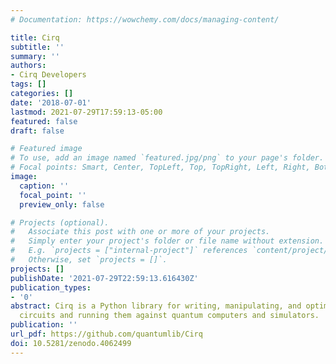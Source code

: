 ```yaml
---
# Documentation: https://wowchemy.com/docs/managing-content/

title: Cirq
subtitle: ''
summary: ''
authors:
- Cirq Developers
tags: []
categories: []
date: '2018-07-01'
lastmod: 2021-07-29T17:59:13-05:00
featured: false
draft: false

# Featured image
# To use, add an image named `featured.jpg/png` to your page's folder.
# Focal points: Smart, Center, TopLeft, Top, TopRight, Left, Right, BottomLeft, Bottom, BottomRight.
image:
  caption: ''
  focal_point: ''
  preview_only: false

# Projects (optional).
#   Associate this post with one or more of your projects.
#   Simply enter your project's folder or file name without extension.
#   E.g. `projects = ["internal-project"]` references `content/project/deep-learning/index.md`.
#   Otherwise, set `projects = []`.
projects: []
publishDate: '2021-07-29T22:59:13.616430Z'
publication_types:
- '0'
abstract: Cirq is a Python library for writing, manipulating, and optimizing quantum
  circuits and running them against quantum computers and simulators.
publication: ''
url_pdf: https://github.com/quantumlib/Cirq
doi: 10.5281/zenodo.4062499
---
```

